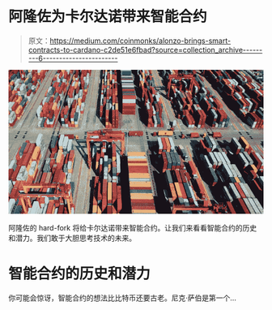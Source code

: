 # 阿隆佐为卡尔达诺带来智能合约

> 原文：<https://medium.com/coinmonks/alonzo-brings-smart-contracts-to-cardano-c2de51e6fbad?source=collection_archive---------6----------------------->

![](img/55440b44fd4b3e5f3e5f6e636fb12f63.png)

阿隆佐的 hard-fork 将给卡尔达诺带来智能合约。让我们来看看智能合约的历史和潜力。我们敢于大胆思考技术的未来。

# **智能合约的历史和潜力**

你可能会惊讶，智能合约的想法比比特币还要古老。尼克·萨伯是第一个…